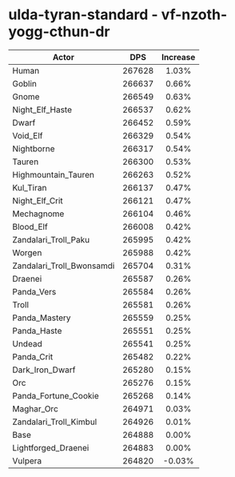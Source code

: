 # ulda-tyran-standard - vf-nzoth-yogg-cthun-dr
| Actor | DPS | Increase |
|---|:---:|:---:|
|Human|267628|1.03%|
|Goblin|266637|0.66%|
|Gnome|266549|0.63%|
|Night_Elf_Haste|266537|0.62%|
|Dwarf|266452|0.59%|
|Void_Elf|266329|0.54%|
|Nightborne|266317|0.54%|
|Tauren|266300|0.53%|
|Highmountain_Tauren|266263|0.52%|
|Kul_Tiran|266137|0.47%|
|Night_Elf_Crit|266121|0.47%|
|Mechagnome|266104|0.46%|
|Blood_Elf|266008|0.42%|
|Zandalari_Troll_Paku|265995|0.42%|
|Worgen|265988|0.42%|
|Zandalari_Troll_Bwonsamdi|265704|0.31%|
|Draenei|265587|0.26%|
|Panda_Vers|265584|0.26%|
|Troll|265581|0.26%|
|Panda_Mastery|265559|0.25%|
|Panda_Haste|265551|0.25%|
|Undead|265541|0.25%|
|Panda_Crit|265482|0.22%|
|Dark_Iron_Dwarf|265280|0.15%|
|Orc|265276|0.15%|
|Panda_Fortune_Cookie|265268|0.14%|
|Maghar_Orc|264971|0.03%|
|Zandalari_Troll_Kimbul|264926|0.01%|
|Base|264888|0.00%|
|Lightforged_Draenei|264883|0.00%|
|Vulpera|264820|-0.03%|
